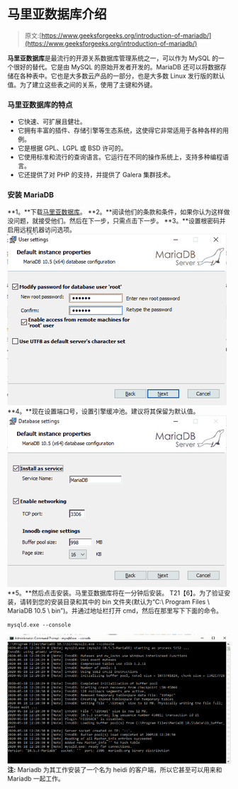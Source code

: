# 马里亚数据库介绍

> 原文:[https://www.geeksforgeeks.org/introduction-of-mariadb/](https://www.geeksforgeeks.org/introduction-of-mariadb/)

**马里亚数据库**是最流行的开源关系数据库管理系统之一，可以作为 MySQL 的一个很好的替代。它是由 MySQL 的原始开发者开发的。MariaDB 还可以将数据存储在各种表中。它也是大多数云产品的一部分，也是大多数 Linux 发行版的默认值。为了建立这些表之间的关系，使用了主键和外键。

### 马里亚数据库的特点

*   它快速、可扩展且健壮。
*   它拥有丰富的插件、存储引擎等生态系统，这使得它非常适用于各种各样的用例。
*   它是根据 GPL、LGPL 或 BSD 许可的。
*   它使用标准和流行的查询语言。它运行在不同的操作系统上，支持多种编程语言。
*   它还提供了对 PHP 的支持，并提供了 Galera 集群技术。

### 安装 MariaDB

**1。**下载[马里亚数据库](https://downloads.mariadb.org/)。
**2。**阅读他们的条款和条件，如果你认为这样做没问题，就接受他们。然后在下一步，只需点击下一步。
**3。**设置根密码并启用远程机器访问选项。
![set-password-mariadb](img/91ff7d51ebc7c5d687a886d1a409b6e5.png)
**4。**现在设置端口号，设置引擎缓冲池。建议将其保留为默认值。
![setting-port-engine-mariadb](img/b23c1b1f194fb6269e397b5cd1aa4cb8.png)
**5。**然后点击安装。马里亚数据库将在一分钟后安装。
T21【6】。为了验证安装，请转到您的安装目录和其中的 bin 文件夹(默认为“C:\ Program Files \ MariaDB 10.5 \ bin”)。并通过地址栏打开 cmd，然后在那里写下下面的命令。

```
mysqld.exe --console

```

![veriffying-mariadb](img/ca09a0495137887c426eb54fc693e4ab.png)
**注:** Mariadb 为其工作安装了一个名为 heidi 的客户端，所以它甚至可以用来和 Mariadb 一起工作。